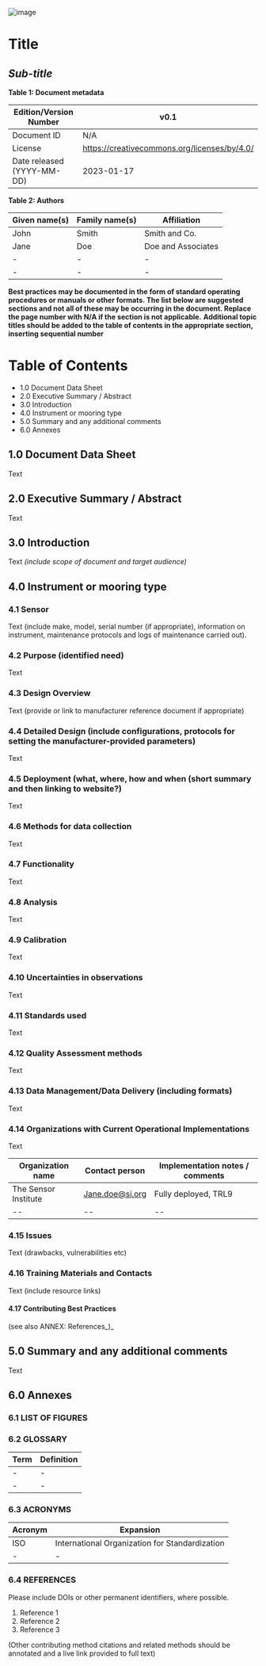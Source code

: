 ![image](https://user-images.githubusercontent.com/2276146/213460938-ee4e88be-1504-458f-8ca9-5dce57bacc55.png)




# **Title**

## _Sub-title_






**Table 1: Document metadata**

| Edition/Version Number | v0.1 |
| --- | --- |
| Document ID | N/A |
| License | https://creativecommons.org/licenses/by/4.0/ |
| Date released (YYYY-MM-DD) | 2023-01-17 |

**Table 2: Authors**

| **Given name(s)** | **Family name(s)** | **Affiliation** |
| --- | --- | --- |
| John | Smith | Smith and Co. |
| Jane | Doe | Doe and Associates |
| - | - | - |
| - | - | - |

**Best practices may be documented in the form of standard operating procedures or manuals or other formats. The list below are suggested sections and not all of these may be occurring in the document. Replace the page number with N/A if the section is not applicable.**  **Additional topic titles should be added to the table of contents in the appropriate section, inserting sequential number**

# Table of Contents

- 1.0 Document Data Sheet
- 2.0 Executive Summary / Abstract
- 3.0 Introduction
- 4.0 Instrument or mooring type
- 5.0 Summary and any additional comments
- 6.0 Annexes


## 1.0 Document Data Sheet

Text

## 2.0 Executive Summary / Abstract

Text

## 3.0 Introduction

Text _(include scope of document and target audience)_

## 4.0 Instrument or mooring type

### 4.1 Sensor

Text (include make, model, serial number (if appropriate), information on instrument, maintenance protocols and logs of maintenance carried out).

### 4.2 Purpose (identified need)

Text

### 4.3 Design Overview

Text (provide or link to manufacturer reference document if appropriate)

### 4.4 Detailed Design (include configurations, protocols for setting the manufacturer-provided parameters)

Text

### 4.5 Deployment (what, where, how and when (short summary and then linking to website?)

Text

### 4.6 Methods for data collection

Text

### 4.7 Functionality

Text

### 4.8 Analysis

Text

### 4.9 Calibration

Text

### 4.10 Uncertainties in observations

Text

### 4.11 Standards used

Text

### 4.12 Quality Assessment methods

Text

### 4.13 Data Management/Data Delivery (including formats)

Text

### 4.14 Organizations with Current Operational Implementations

Text

| **Organization name** | **Contact person** | **Implementation notes / comments** |
| --- | --- | --- |
| The Sensor Institute | [Jane.doe@si.org](mailto:Jane.doe@si.org) | Fully deployed, TRL9 |
| -- | -- | -- |

### 4.15 Issues

Text (drawbacks, vulnerabilities etc)

### 4.16 Training Materials and Contacts

Text (include resource links)

#### 4.17 Contributing Best Practices

(see also ANNEX: References_)_

## 5.0 Summary and any additional comments

Text

## 6.0 Annexes

### 6.1 LIST OF FIGURES

### 6.2 GLOSSARY

| **Term** | **Definition** |
| --- | --- |
| - | - |
| - | - |

### 6.3 ACRONYMS

| **Acronym** | **Expansion** |
| --- | --- |
| ISO | International Organization for Standardization |
| - | - |

### 6.4 REFERENCES

Please include DOIs or other permanent identifiers, where possible.

1. Reference 1
2. Reference 2
3. Reference 3

(Other contributing method citations and related methods should be annotated and a live link provided to full text)

